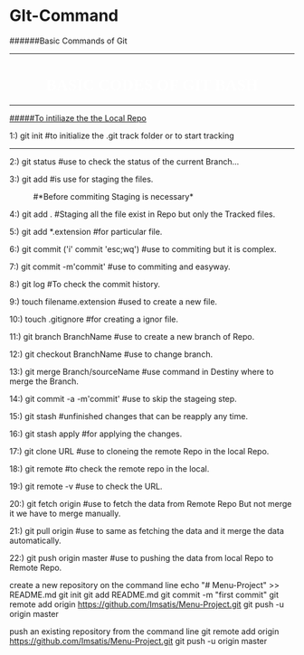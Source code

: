 # GIt-Command
######Basic Commands of Git
<HR>
<html>

<font color="white" face="Lucida Handwriting">
<h1 align="center">BASIC CODES OF GIT BASH </h1>
</font>

<HR>

[#####To intiliaze the the Local Repo](#To-intiliaze-the-the-Local-Repo)

<p>1:) git init  #to initialize the .git track folder or to start tracking</p> 
<hr>

<p>2:) git status #use to check the status of the current Branch...</p>

<p>3:) git add #is use for staging the files. </p>
         
   <p>&emsp;&emsp;&emsp;#*Before commiting Staging is necessary*</p>

<p>4:) git add . #Staging all the file exist in Repo but only the Tracked files. </p>

<p>5:) git add *.extension #for particular file.</p>
 
<p>6:) git commit ('i' commit 'esc;wq') #use to commiting but it is complex.</p>

<p>7:) git commit -m'commit' #use to commiting and easyway.</p>

<p>8:) git log #To check the commit history.</p>

<p>9:) touch filename.extension #used to create a new file.</p>

<p>10:) touch .gitignore #for creating a ignor file. </p>

<p>11:) git branch BranchName #use to create a new branch of Repo.</p>

<p>12:) git checkout BranchName #use to change branch.</p>

<p>13:) git merge Branch/sourceName  #use command in Destiny where to merge the Branch.</p>

<p>14:) git commit -a -m'commit'  #use to skip the stageing step.</p>

<p>15:) git stash #unfinished changes that can be reapply any time.</p>

<p>16:) git stash apply #for applying the changes.</p>

<p>17:) git clone URL #use to cloneing the remote Repo in the local Repo.</p>

<p>18:) git remote #to check the remote repo in the local. </p>

<p>19:) git remote -v #use to check the URL.</p>

<p>20:) git fetch origin #use to fetch the data from Remote Repo But not merge it we have to merge manually.</p>

<p>21:) git pull origin #use to same as fetching the data and it merge the data automatically.  </p>

<p>22:) git push origin master #use to pushing the data from local Repo to Remote Repo.</p>


create a new repository on the command line
echo "# Menu-Project" >> README.md
git init
git add README.md
git commit -m "first commit"
git remote add origin https://github.com/Imsatis/Menu-Project.git
git push -u origin master

push an existing repository from the command line
git remote add origin https://github.com/Imsatis/Menu-Project.git
git push -u origin master

</body>
</html>
